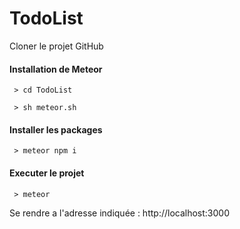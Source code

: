 # TodoList

Cloner le projet GitHub

#### Installation de Meteor
` > cd TodoList`

` > sh meteor.sh`

#### Installer les packages
` > meteor npm i`

#### Executer le projet
` > meteor`

Se rendre a l'adresse indiquée : http://localhost:3000
